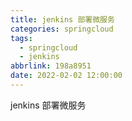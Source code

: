```yaml
---
title: jenkins 部署微服务
categories: springcloud
tags:
  - springcloud
  - jenkins
abbrlink: 198a8951
date: 2022-02-02 12:00:00
---
```

jenkins 部署微服务

